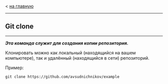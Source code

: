 < [на главную](./readme.md)
___

## **Git clone**
___

***Эта команда служит для создания копии репозитория.***

Клонировать можно как локальный (находящийся на вашем компьютере), так и удалённый (находящийся в сети) репозиторий.

Пример:

```bash=
git clone https://github.com/avsudnichnikov/example
```